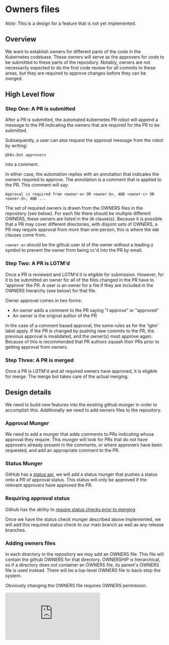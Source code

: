 # Owners files

_Note_: This is a design for a feature that is not yet implemented.

## Overview

We want to establish owners for different parts of the code in the Kubernetes codebase.  These owners
will serve as the approvers for code to be submitted to these parts of the repository.  Notably, owners
are not necessarily expected to do the first code review for all commits to these areas, but they are
required to approve changes before they can be merged.

## High Level flow

### Step One: A PR is submitted

After a PR is submitted, the automated kubernetes PR robot will append a message to the PR indicating the owners
that are required for the PR to be submitted.

Subsequently, a user can also request the approval message from the robot by writing:

```
@k8s-bot approvers
```

into a comment.

In either case, the automation replies with an annotation that indicates
the owners required to approve.  The annotation is a comment that is applied to the PR.
This comment will say:

```
Approval is required from <owner-a> OR <owner-b>, AND <owner-c> OR <owner-d>, AND ...
```

The set of required owners is drawn from the OWNERS files in the repository (see below).  For each file
there should be multiple different OWNERS, these owners are listed in the `OR` clause(s). Because
it is possible that a PR may cover different directories, with disjoint sets of OWNERS, a PR may require
approval from more than one person, this is where the `AND` clauses come from.

`<owner-a>` should be the github user id of the owner _without_ a leading `@` symbol to prevent the owner
from being cc'd into the PR by email.

### Step Two: A PR is LGTM'd

Once a PR is reviewed and LGTM'd it is eligible for submission.  However, for it to be submitted
an owner for all of the files changed in the PR have to 'approve' the PR.  A user is an owner for a
file if they are included in the OWNERS hierarchy (see below) for that file.

Owner approval comes in two forms:

   * An owner adds a comment to the PR saying "I approve" or "approved"
   * An owner is the original author of the PR

In the case of a comment based approval, the same rules as for the 'lgtm' label apply.  If the PR is
changed by pushing new commits to the PR, the previous approval is invalidated, and the owner(s) must
approve again.  Because of this is recommended that PR authors squash their PRs prior to getting approval
from owners.

### Step Three: A PR is merged

Once a PR is LGTM'd and all required owners have approved, it is eligible for merge.  The merge bot takes care of
the actual merging.

## Design details

We need to build new features into the existing github munger in order to accomplish this.  Additionally
we need to add owners files to the repository.

### Approval Munger

We need to add a munger that adds comments to PRs indicating whose approval they require.  This munger will
look for PRs that do not have approvers already present in the comments, or where approvers have been
requested, and add an appropriate comment to the PR.


### Status Munger

GitHub has a [status api](https://developer.github.com/v3/repos/statuses/), we will add a status munger that pushes a status onto a PR of approval status.  This status will only be approved if the relevant
approvers have approved the PR.

### Requiring approval status

Github has the ability to [require status checks prior to merging](https://help.github.com/articles/enabling-required-status-checks/)

Once we have the status check munger described above implemented, we will add this required status check
to our main branch as well as any release branches.

### Adding owners files

In each directory in the repository we may add an OWNERS file.  This file will contain the github OWNERS
for that directory.  OWNERSHIP is hierarchical, so if a directory does not container an OWNERS file, its
parent's OWNERS file is used instead.  There will be a top-level OWNERS file to back-stop the system.

Obviously changing the OWNERS file requires OWNERS permission.

<!-- BEGIN MUNGE: GENERATED_ANALYTICS -->
[![Analytics](https://kubernetes-site.appspot.com/UA-36037335-10/GitHub/docs/devel/owners.md?pixel)]()
<!-- END MUNGE: GENERATED_ANALYTICS -->
